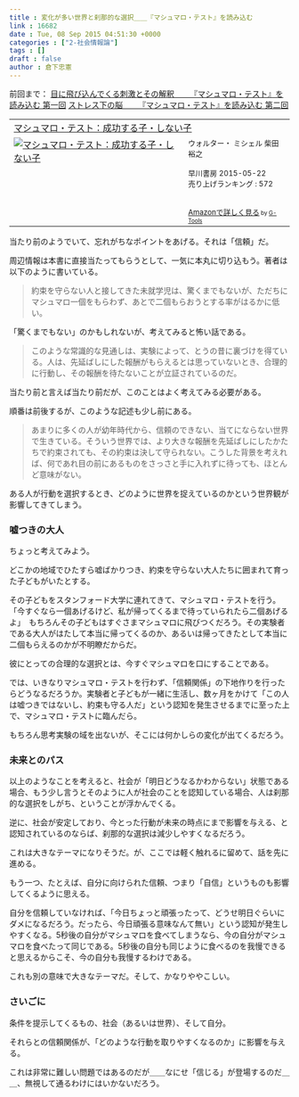 ```yaml
---
title : 変化が多い世界と刹那的な選択＿＿『マシュマロ・テスト』を読み込む
link : 16682
date : Tue, 08 Sep 2015 04:51:30 +0000
categories : ["2-社会情報論"]
tags : []
draft : false
author : 倉下忠憲
---
```


前回まで：
<a href="https://rashita.net/blog/?p=16617" target="_blank">目に飛び込んでくる刺激とその解釈＿＿『マシュマロ・テスト』を読み込む 第一回</a>
<a href="https://rashita.net/blog/?p=16662" target="_blank">ストレス下の脳＿＿『マシュマロ・テスト』を読み込む 第二回</a>

<table  border="0" cellpadding="5"><tr><td colspan="2"><a href="http://www.amazon.co.jp/%E3%83%9E%E3%82%B7%E3%83%A5%E3%83%9E%E3%83%AD%E3%83%BB%E3%83%86%E3%82%B9%E3%83%88%EF%BC%9A%E6%88%90%E5%8A%9F%E3%81%99%E3%82%8B%E5%AD%90%E3%83%BB%E3%81%97%E3%81%AA%E3%81%84%E5%AD%90-%E3%82%A6%E3%82%A9%E3%83%AB%E3%82%BF%E3%83%BC%E3%83%BB-%E3%83%9F%E3%82%B7%E3%82%A7%E3%83%AB/dp/4152095415%3FSubscriptionId%3D15SMZCTB9V8NGR2TW082%26tag%3Drashita1000-22%26linkCode%3Dxm2%26camp%3D2025%26creative%3D165953%26creativeASIN%3D4152095415" target="_blank">マシュマロ・テスト：成功する子・しない子</a><img src="http://www.assoc-amazon.jp/e/ir?t=rashita1000-22&l=ur2&o=9" width="1" height="1" style="border: none;" alt="" /></td></tr><tr><td valign="top"><a href="http://www.amazon.co.jp/%E3%83%9E%E3%82%B7%E3%83%A5%E3%83%9E%E3%83%AD%E3%83%BB%E3%83%86%E3%82%B9%E3%83%88%EF%BC%9A%E6%88%90%E5%8A%9F%E3%81%99%E3%82%8B%E5%AD%90%E3%83%BB%E3%81%97%E3%81%AA%E3%81%84%E5%AD%90-%E3%82%A6%E3%82%A9%E3%83%AB%E3%82%BF%E3%83%BC%E3%83%BB-%E3%83%9F%E3%82%B7%E3%82%A7%E3%83%AB/dp/4152095415%3FSubscriptionId%3D15SMZCTB9V8NGR2TW082%26tag%3Drashita1000-22%26linkCode%3Dxm2%26camp%3D2025%26creative%3D165953%26creativeASIN%3D4152095415" target="_blank"><img src="http://ecx.images-amazon.com/images/I/51K4IzOwoJL._SL160_.jpg" border="0" alt="マシュマロ・テスト：成功する子・しない子" /></a></td><td valign="top"><font size="-1">ウォルター・ ミシェル 柴田 裕之 <br /><br />早川書房  2015-05-22<br />売り上げランキング : 572<br /><br /><br /><a href="http://www.amazon.co.jp/%E3%83%9E%E3%82%B7%E3%83%A5%E3%83%9E%E3%83%AD%E3%83%BB%E3%83%86%E3%82%B9%E3%83%88%EF%BC%9A%E6%88%90%E5%8A%9F%E3%81%99%E3%82%8B%E5%AD%90%E3%83%BB%E3%81%97%E3%81%AA%E3%81%84%E5%AD%90-%E3%82%A6%E3%82%A9%E3%83%AB%E3%82%BF%E3%83%BC%E3%83%BB-%E3%83%9F%E3%82%B7%E3%82%A7%E3%83%AB/dp/4152095415%3FSubscriptionId%3D15SMZCTB9V8NGR2TW082%26tag%3Drashita1000-22%26linkCode%3Dxm2%26camp%3D2025%26creative%3D165953%26creativeASIN%3D4152095415" target="_blank">Amazonで詳しく見る</a></font><font size="-2"> by <a href="http://www.goodpic.com/mt/aws/index.html" >G-Tools</a></font></td></tr></table>

当たり前のようでいて、忘れがちなポイントをあげる。それは「信頼」だ。

周辺情報は本書に直接当たってもらうとして、一気に本丸に切り込もう。著者は以下のように書いている。

<blockquote>約束を守らない人と接してきた未就学児は、驚くまでもないが、ただちにマシュマロ一個をもらわず、あとで二個もらおうとする率がはるかに低い。</blockquote>

「驚くまでもない」のかもしれないが、考えてみると怖い話である。

<blockquote>このような常識的な見通しは、実験によって、とうの昔に裏づけを得ている。人は、先延ばしにした報酬がもらえるとは思っていないとき、合理的に行動し、その報酬を待たないことが立証されているのだ。</blockquote>

当たり前と言えば当たり前だが、このことはよく考えてみる必要がある。

順番は前後するが、このような記述も少し前にある。

<blockquote>あまりに多くの人が幼年時代から、信頼のできない、当てにならない世界で生きている。そういう世界では、より大きな報酬を先延ばしにしたかたちで約束されても、その約束は決して守られない。こうした背景を考えれば、何であれ目の前にあるものをさっさと手に入れずに待っても、ほとんど意味がない。</blockquote>

ある人が行動を選択するとき、どのように世界を捉えているのかという世界観が影響してきてしまう。

<H3>嘘つきの大人</H3>

ちょっと考えてみよう。

どこかの地域でひたすら嘘ばかりつき、約束を守らない大人たちに囲まれて育った子どもがいたとする。

その子どもをスタンフォード大学に連れてきて、マシュマロ・テストを行う。「今すぐなら一個あげるけど、私が帰ってくるまで待っていられたら二個あげるよ」　もちろんその子どもはすぐさまマシュマロに飛びつくだろう。その実験者である大人がはたして本当に帰ってくるのか、あるいは帰ってきたとして本当に二個もらえるのかが不明瞭だからだ。

彼にとっての合理的な選択とは、今すぐマシュマロを口にすることである。

では、いきなりマシュマロ・テストを行わず、「信頼関係」の下地作りを行ったらどうなるだろうか。実験者と子どもが一緒に生活し、数ヶ月をかけて「この人は嘘つきではないし、約束も守る人だ」という認知を発生させるまでに至った上で、マシュマロ・テストに臨んだら。

もちろん思考実験の域を出ないが、そこには何かしらの変化が出てくるだろう。

<H3>未来とのパス</H3>

以上のようなことを考えると、社会が「明日どうなるかわからない」状態である場合、もう少し言うとそのように人が社会のことを認知している場合、人は刹那的な選択をしがち、ということが浮かんでくる。

逆に、社会が安定しており、今とった行動が未来の時点にまで影響を与える、と認知されているのならば、刹那的な選択は減少しやすくなるだろう。

これは大きなテーマになりそうだ。が、ここでは軽く触れるに留めて、話を先に進める。

もう一つ、たとえば、自分に向けられた信頼、つまり「自信」というものも影響してくるように思える。

自分を信頼していなければ、「今日ちょっと頑張ったって、どうせ明日ぐらいにダメになるだろう。だったら、今日頑張る意味なんて無い」という認知が発生しやすくなる。5秒後の自分がマシュマロを食べてしまうなら、今の自分がマシュマロを食べたって同じである。5秒後の自分も同じように食べるのを我慢できると思えるからこそ、今の自分も我慢するわけである。

これも別の意味で大きなテーマだ。そして、かなりややこしい。

<H3>さいごに</H3>

条件を提示してくるもの、社会（あるいは世界）、そして自分。

それらとの信頼関係が、「どのような行動を取りやすくなるのか」に影響を与える。

これは非常に難しい問題ではあるのだが＿＿なにせ「信じる」が登場するのだ＿＿、無視して通るわけにはいかないだろう。